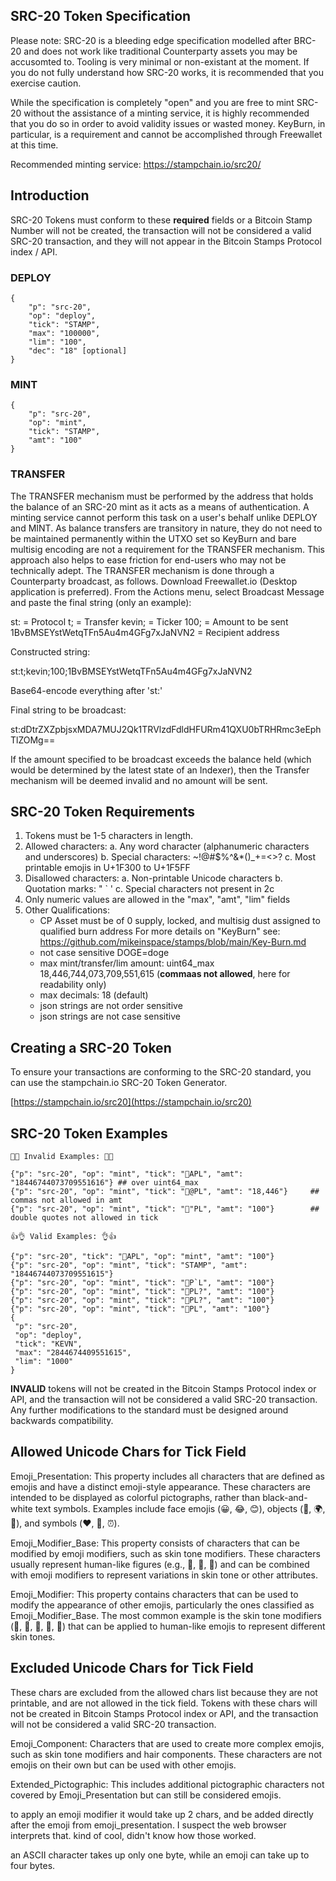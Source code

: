 ## SRC-20 Token Specification

Please note: SRC-20 is a bleeding edge specification modelled after BRC-20 and does not work like traditional Counterparty assets you may be accusomted to. Tooling is very minimal or non-existant at the moment. If you do not fully understand how SRC-20 works, it is recommended that you exercise caution.

While the specification is completely "open" and you are free to mint SRC-20 without the assistance of a minting service, it is highly recommended that you do so in order to avoid validity issues or wasted money. KeyBurn, in particular, is a requirement and cannot be accomplished through Freewallet at this time.

Recommended minting service: https://stampchain.io/src20/

## Introduction

SRC-20 Tokens must conform to these **required** fields or a Bitcoin Stamp Number will not be created, the transaction will not be considered a valid SRC-20 transaction, and they will not appear in the Bitcoin Stamps Protocol index / API. 

### DEPLOY
```
{
    "p": "src-20", 
    "op": "deploy", 
    "tick": "STAMP",
    "max": "100000", 
    "lim": "100",
    "dec": "18" [optional]
}
```
### MINT
```
{
    "p": "src-20", 
    "op": "mint", 
    "tick": "STAMP", 
    "amt": "100"
}
```
### TRANSFER

The TRANSFER mechanism must be performed by the address that holds the balance of an SRC-20 mint as it acts as a means of authentication. A minting service cannot perform this task on a user's behalf unlike DEPLOY and MINT. As balance transfers are transitory in nature, they do not need to be maintained permanently within the UTXO set so KeyBurn and bare multisig encoding are not a requirement for the TRANSFER mechanism. This approach also helps to ease friction for end-users who may not be technically adept. The TRANSFER mechanism is done through a Counterparty broadcast, as follows. Download Freewallet.io (Desktop application is preferred). From the Actions menu, select Broadcast Message and paste the final string (only an example):

st: = Protocol
t; = Transfer
kevin; = Ticker
100; = Amount to be sent
1BvBMSEYstWetqTFn5Au4m4GFg7xJaNVN2 = Recipient address
 
Constructed string:

st:t;kevin;100;1BvBMSEYstWetqTFn5Au4m4GFg7xJaNVN2

Base64-encode everything after 'st:'

Final string to be broadcast: 

st:dDtrZXZpbjsxMDA7MUJ2Qk1TRVlzdFdldHFURm41QXU0bTRHRmc3eEphTlZOMg==

If the amount specified to be broadcast exceeds the balance held (which would be determined by the latest state of an Indexer), then the Transfer mechanism will be deemed invalid and no amount will be sent.

## SRC-20 Token Requirements

1. Tokens must be 1-5 characters in length.
2. Allowed characters:
   a. Any word character (alphanumeric characters and underscores)
   b. Special characters: ~!@#$%^&*()_+=<>?
   c. Most printable emojis in U+1F300 to U+1F5FF
3. Disallowed characters:
   a. Non-printable Unicode characters
   b. Quotation marks: " ` '
   c. Special characters not present in 2c
4. Only numeric values are allowed in the "max", "amt", "lim" fields
4. Other Qualifications:
    - CP Asset must be of 0 supply, locked, and multisig dust assigned to qualified burn address For more details on "KeyBurn" see: https://github.com/mikeinspace/stamps/blob/main/Key-Burn.md
    - not case sensitive DOGE=doge
    - max mint/transfer/lim amount: uint64_max 18,446,744,073,709,551,615 (**commaas not allowed**, here for readability only)
    - max decimals: 18 (default)
    - json strings are not order sensitive
    - json strings are not case sensitive

## Creating a SRC-20 Token

To ensure your transactions are conforming to the SRC-20 standard, you can use the stampchain.io SRC-20 Token Generator.

[https://stampchain.io/src20](https://stampchain.io/src20)

## SRC-20 Token Examples

```
🔺🔺 Invalid Examples: 🚫🚫

{"p": "src-20", "op": "mint", "tick": "🙂APL", "amt": "18446744073709551616"} ## over uint64_max
{"p": "src-20", "op": "mint", "tick": "🙂@PL", "amt": "18,446"}     ## commas not allowed in amt
{"p": "src-20", "op": "mint", "tick": "🙂"PL", "amt": "100"}        ## double quotes not allowed in tick
```
```
👍👌 Valid Examples: 👌👍

{"p": "src-20", "tick": "🙂APL", "op": "mint", "amt": "100"}
{"p": "src-20", "op": "mint", "tick": "STAMP", "amt": "18446744073709551615"}
{"p": "src-20", "op": "mint", "tick": "🙂P`L", "amt": "100"}
{"p": "src-20", "op": "mint", "tick": "🙂PL?", "amt": "100"}
{"p": "src-20", "op": "mint", "tick": "🙂PL?", "amt": "100"}
{"p": "src-20", "op": "mint", "tick": "🙂PL", "amt": "100"}
{
 "p": "src-20",
 "op": "deploy",
 "tick": "KEVN",
 "max": "2844674409551615",
 "lim": "1000"
}
```

**INVALID** tokens will not be created in the Bitcoin Stamps Protocol index or API, and the transaction will not be considered a valid SRC-20 transaction. Any further modifications to the standard must be designed around backwards compatibility.


## Allowed Unicode Chars for Tick Field


Emoji_Presentation: This property includes all characters that are defined as emojis and have a distinct emoji-style appearance. These characters are intended to be displayed as colorful pictographs, rather than black-and-white text symbols. Examples include face emojis (😀, 😂, 😊), objects (🚗, 🌍, 🍕), and symbols (❤️, 🚫, ⏰).

Emoji_Modifier_Base: This property consists of characters that can be modified by emoji modifiers, such as skin tone modifiers. These characters usually represent human-like figures (e.g., 👩, 👨, 🤳) and can be combined with emoji modifiers to represent variations in skin tone or other attributes.

Emoji_Modifier: This property contains characters that can be used to modify the appearance of other emojis, particularly the ones classified as Emoji_Modifier_Base. The most common example is the skin tone modifiers (🏻, 🏼, 🏽, 🏾, 🏿) that can be applied to human-like emojis to represent different skin tones.


## Excluded Unicode Chars for Tick Field

These chars are excluded from the allowed chars list because they are not printable, and are not allowed in the tick field. Tokens with these chars will not be created in Bitcoin Stamps Protocol index or API, and the transaction will not be considered a valid SRC-20 transaction.



Emoji_Component: Characters that are used to create more complex emojis, such as skin tone modifiers and hair components. These characters are not emojis on their own but can be used with other emojis.

Extended_Pictographic: This includes additional pictographic characters not covered by Emoji_Presentation but can still be considered emojis.

to apply an emoji modifier it would take up 2 chars, and be added directly after the emoji from emoji_presentation.  I suspect the web browser interprets that. kind of cool, didn't know how those worked.

an ASCII character takes up only one byte, while an emoji can take up to four bytes.
